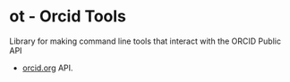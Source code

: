 
# ot - Orcid Tools

Library for making command line tools that interact with the ORCID Public API

+ [orcid.org](http://orcid.org) API.


